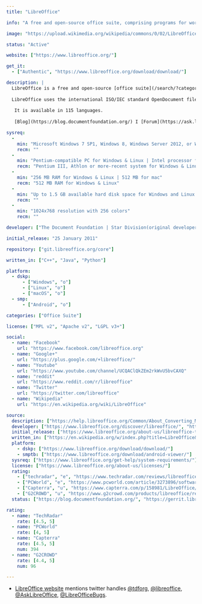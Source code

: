 ```yaml
---
title: "LibreOffice"

info: "A free and open-source office suite, comprising programs for word processing, the creation and editing of spreadsheets, slideshows, diagrams and drawings, working with databases, and composing mathematical formulae"

image: "https://upload.wikimedia.org/wikipedia/commons/0/02/LibreOffice_Logo_Flat.svg"

status: "Active"

website: ["https://www.libreoffice.org/"]

get_it:
  - ["Authentic", "https://www.libreoffice.org/download/download/"]

description: |
  LibreOffice is a free and open-source [office suite](/search/?category=office_suite), a project of The Document Foundation. It was forked from OpenOffice.org in 2010, which was an open-sourced version of the earlier StarOffice.
  
  LibreOffice uses the international ISO/IEC standard OpenDocument file format (ODF) as its native format to save documents for all of its applications. LibreOffice also supports the file formats of most other major office suites, including Microsoft Office(.doc, .docx, .xls, .xlsx, .ppt, .pptx), through a variety of import/export filters. You can export your work in many different formats including PDF.
  
   It is available in 115 languages.
   
   [Blog](https://blog.documentfoundation.org/) I [Forum](https://ask.libreoffice.org/en/questions/) I [Wiki](https://wiki.documentfoundation.org/Main_Page) I [Documentation](https://wiki.documentfoundation.org/Documentation/Publications) I [IRC](https://irc.documentfoundation.org/) I [Planet](https://planet.documentfoundation.org/) I [Mailing lists](https://www.libreoffice.org/get-help/mailing-lists/) I [FAQ](https://www.libreoffice.org/get-help/frequently-asked-questions/)

sysreq:
  -
    min: "Microsoft Windows 7 SP1, Windows 8, Windows Server 2012, or Windows 10 | Linux kernel version 2.6.18, glibc2 version 2.5, gtk version 2.10.4 | macOS 10.9 (Mavericks) or higher"
    recm: ""
  -
    min: "Pentium-compatible PC for Windows & Linux | Intel processor for mac"
    recm: "Pentium III, Athlon or more-recent system for Windows & Linux"
  -
    min: "256 MB RAM for Windows & Linux | 512 MB for mac"
    recm: "512 MB RAM for Windows & Linux"
  -
    min: "Up to 1.5 GB available hard disk space for Windows and Linux | 800 MB for mac"
    recm: ""
  -
    min: "1024x768 resolution with 256 colors"
    recm: ""

developer: ["The Document Foundation | Star Division(original developer)"]

initial_release: "25 January 2011"

repository: ["git.libreoffice.org/core"]

written_in: ["C++", "Java", "Python"]

platform:
  - dskp:
      - ["Windows", "o"]
      - ["Linux", "o"]
      - ["macOS", "o"]
  - smp:
      - ["Android", "o"]

categories: ["Office Suite"]

license: ["MPL v2", "Apache v2", "LGPL v3+"]

social:
  - name: "Facebook"
    url: "https://www.facebook.com/libreoffice.org"
  - name: "Google+"
    url: "https://plus.google.com/+libreoffice/"
  - name: "Youtube"
    url: "https://www.youtube.com/channel/UCQAClQkZEm2rkWvU5bvCAXQ"
  - name: "reddit"
    url: "https://www.reddit.com/r/libreoffice"
  - name: "Twitter"
    url: "https://twitter.com/libreoffice"
  - name: "Wikipedia"
    url: "https://en.wikipedia.org/wiki/LibreOffice"

source:
  description: ["https://help.libreoffice.org/Common/About_Converting_Microsoft_Office_Documents", "https://www.libreoffice.org/discover/libreoffice/", "https://www.libreoffice.org/download/libreoffice-fresh/?lang=pick"]
  developer: ["https://www.libreoffice.org/discover/libreoffice/", "https://en.wikipedia.org/w/index.php?title=LibreOffice&oldid=877694401"]
  initial_release: ["https://www.libreoffice.org/about-us/libreoffice-timeline/", "https://en.wikipedia.org/w/index.php?title=LibreOffice&oldid=877694401"]
  written_in: ["https://en.wikipedia.org/w/index.php?title=LibreOffice&oldid=877694401", "https://wiki.documentfoundation.org/ReleaseNotes/4.0"]
  platform:
    - dskp: ["https://www.libreoffice.org/download/download/"]
    - smptb: ["https://www.libreoffice.org/download/android-viewer/"]
  sysreq: ["https://www.libreoffice.org/get-help/system-requirements/"]
  license: ["https://www.libreoffice.org/about-us/licenses/"]
  rating:
    - ["techradar", "e", "https://www.techradar.com/reviews/libreoffice"]
    - ["PCWorld", "e", "https://www.pcworld.com/article/3273896/software/libreoffice-6-review.html"]
    - ["Capterra", "u", "https://www.capterra.com/p/158981/LibreOffice/"]
    - ["G2CROWD", "u", "https://www.g2crowd.com/products/libreoffice/reviews"]
  status: ["https://blog.documentfoundation.org/", "https://gerrit.libreoffice.org/#/q/status:open"]

rating:
  - name: "TechRadar"
    rate: [4.5, 5]
  - name: "PCWorld"
    rate: [4, 5]
  - name: "Capterra"
    rate: [4.5, 5]
    num: 394
  - name: "G2CROWD"
    rate: [4.4, 5]
    num: 96

---
```

  * [LibreOffice website](https://www.libreoffice.org/) mentions twitter handles [@tdforg](https://twitter.com/tdforg), [@libreoffice](https://twitter.com/libreoffice), [@AskLibreOffice](https://twitter.com/AskLibreOffice), [@LibreOfficeBugs](https://twitter.com/LibreOfficeBugs).